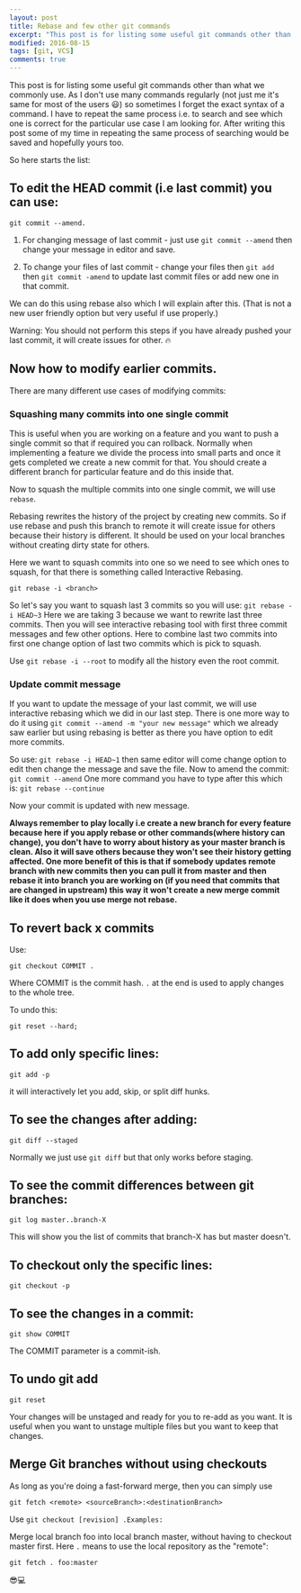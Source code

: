 ```yaml
---
layout: post
title: Rebase and few other git commands
excerpt: "This post is for listing some useful git commands other than what we commonly use."
modified: 2016-08-15
tags: [git, VCS]
comments: true
---
```



This post is for listing some useful git commands other than what we commonly use. As I don't use many commands regularly (not just me it's same for most of the users 😃) so sometimes I forget the exact syntax of a command. I have to repeat the same process i.e. to search and see which one is correct for the particular use case I am looking for. After writing this post some of my time in repeating the same process of searching would be saved and hopefully yours too.

So here starts the list:

## To edit the HEAD commit (i.e last commit) you can use:

 `git commit --amend.`

1. For changing message of last commit - just use `git commit --amend` then change your message in editor and save.

2. To change your files of last commit - change your files then `git add` then `git commit -amend` to update last commit files or add new one in that commit.

We can do this using rebase also which I will explain after this. (That is not a new user friendly option but very useful if use properly.)

Warning: You should not perform this steps if you have already pushed your last commit, it will create issues for other. 🔥

## Now how to modify earlier commits.

There are many different use cases of modifying commits:

### Squashing many commits into one single commit

This is useful when you are working on a feature and you want to push a single commit so that if required you can rollback. Normally when implementing a feature we divide the process into small parts and once it gets completed we create a new commit for that. You should create a different branch for particular feature and do this inside that.

Now to squash the multiple commits into one single commit, we will use `rebase`.

Rebasing rewrites the history of the project by creating new commits. So if use rebase and push this branch to remote it will create issue for others because their history is different. It should be used on your local branches without creating dirty state for others.

Here we want to squash commits into one so we need to see which ones to squash, for that there is something called Interactive Rebasing.

`git rebase -i <branch>`

So let's say you want to squash last 3 commits so you will use:
 `git rebase -i HEAD~3`
Here we are taking 3 because we want to rewrite last three commits. Then you will see interactive rebasing tool with first three commit messages and few other options. Here to combine last two commits into first one change option of last two commits which is pick to squash.

Use `git rebase -i --root`
to modify all the history even the root commit.

### Update commit message

If you want to update the message of your last commit, we will use interactive rebasing which we did in our last step. There is one more way to do it using `git commit --amend -m "your new message"` which we already saw earlier but using rebasing is better as there you have option to edit more commits.

So use:
`git rebase -i HEAD~1`
then same editor will come change option to edit then change the message and save the file. Now to amend the commit:
`git commit --amend`
One more command you have to type after this which is:
`git rebase --continue`

Now your commit is updated with new message.

**Always remember to play locally i.e create a new branch for every feature because here if you apply rebase or other commands(where history can change), you don't have to worry about history as your master branch is clean. Also it will save others because they won't see their history getting affected. One more benefit of this is that if somebody updates remote branch with new commits then you can pull it from master and then rebase it into branch you are working on (if you need that commits that are changed in upstream) this way it won't create a new merge commit like it does when you use merge not rebase.**


## To revert back x commits

Use:

`git checkout COMMIT .`

Where COMMIT is the commit hash.
`.` at the end is used to apply changes to the whole tree.

To undo this:

`git reset --hard; `


## To add only specific lines:

`git add -p`

it will interactively let you add, skip, or split diff hunks.

## To see the changes after adding:

`git diff --staged`

Normally we just use `git diff` but that only works before staging.

## To see the commit differences between git branches:

`git log master..branch-X`

This will show you the list of commits that branch-X has but master doesn't.

## To checkout only the specific lines:

`git checkout -p`

## To see the changes in a commit:

`git show COMMIT`

The COMMIT parameter is a commit-ish.

## To undo git add

`git reset`

Your changes will be unstaged and ready for you to re-add as you want. It is useful when you want to unstage multiple files but you want to keep that changes.

## Merge Git branches without using checkouts

As long as you're doing a fast-forward merge, then you can simply use

`git fetch <remote> <sourceBranch>:<destinationBranch>`

Use `git checkout [revision] .Examples:`

Merge local branch foo into local branch master,
without having to checkout master first.
Here `.` means to use the local repository as the "remote":

`git fetch . foo:master`

😎💻
